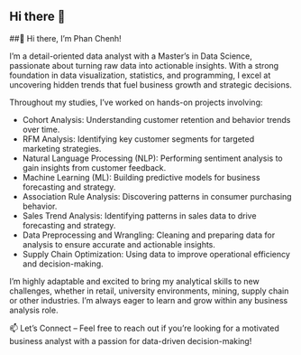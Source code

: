## Hi there 👋

<!--
**PhanChenh/PhanChenh** is a ✨ _special_ ✨ repository because its `README.md` (this file) appears on your GitHub profile.

Here are some ideas to get you started:

- 🔭 I’m currently working on ...
- 🌱 I’m currently learning ...
- 👯 I’m looking to collaborate on ...
- 🤔 I’m looking for help with ...
- 💬 Ask me about ...
- 📫 How to reach me: ...
- 😄 Pronouns: ...
- ⚡ Fun fact: 
- ⚡ Fun Fact: I thrive on solving problems and using data to uncover actionable insights across various business sectors! 📊✨ 
-->

##👋 Hi there, I’m Phan Chenh!

I’m a detail-oriented data analyst with a Master’s in Data Science, passionate about turning raw data into actionable insights. With a strong foundation in data visualization, statistics, and programming, I excel at uncovering hidden trends that fuel business growth and strategic decisions.

Throughout my studies, I’ve worked on hands-on projects involving:

- Cohort Analysis: Understanding customer retention and behavior trends over time.
- RFM Analysis: Identifying key customer segments for targeted marketing strategies.
- Natural Language Processing (NLP): Performing sentiment analysis to gain insights from customer feedback.
- Machine Learning (ML): Building predictive models for business forecasting and strategy.
- Association Rule Analysis: Discovering patterns in consumer purchasing behavior.
- Sales Trend Analysis: Identifying patterns in sales data to drive forecasting and strategy.
- Data Preprocessing and Wrangling: Cleaning and preparing data for analysis to ensure accurate and actionable insights.
- Supply Chain Optimization: Using data to improve operational efficiency and decision-making.

I’m highly adaptable and excited to bring my analytical skills to new challenges, whether in retail, university environments, mining, supply chain or other industries. I’m always eager to learn and grow within any business analysis role.

📫 Let’s Connect – Feel free to reach out if you’re looking for a motivated business analyst with a passion for data-driven decision-making!
